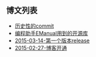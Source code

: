 博文列表
-------

- [历史性的commit](2015/2015-03-21-历史性的commit.md)
- [编程助手EManual用到的开源库](__P__/about/projects-that-power-emanual.md)
- [2015-03-14-第一个版本release](2015/2015-03-14-第一个版本release.md)
- [2015-02-27-博客开通](2015/2015-02-27-博客开通.md)